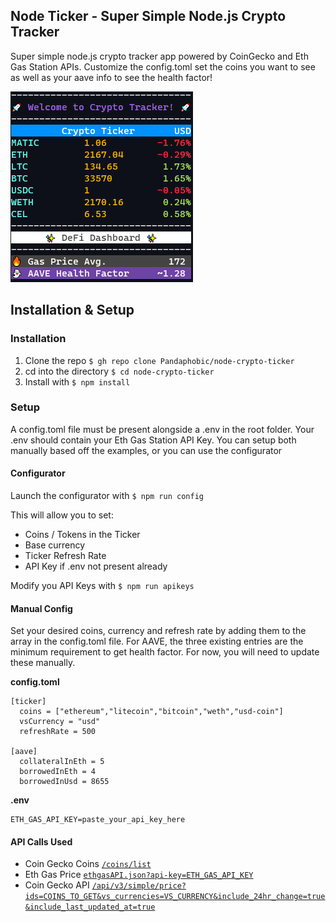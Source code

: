 ## Node Ticker - Super Simple Node.js Crypto Tracker

<p>Super simple node.js crypto tracker app powered by CoinGecko and Eth Gas Station APIs. Customize the config.toml set the coins you want to see as well as your aave info to see the health factor!</p>

<img src="https://github.com/Pandaphobic/node-crypto-ticker/blob/main/screenshots/example_screenshot.png" 
  alt="Example View">

## Installation & Setup

### Installation

1. Clone the repo `$ gh repo clone Pandaphobic/node-crypto-ticker`
2. cd into the directory `$ cd node-crypto-ticker`
3. Install with `$ npm install`

### Setup

A config.toml file must be present alongside a .env in the root folder. Your .env should contain your Eth Gas Station API Key. You can setup both manually based off the examples, or you can use the configurator

#### Configurator

Launch the configurator with `$ npm run config`

This will allow you to set:

- Coins / Tokens in the Ticker
- Base currency
- Ticker Refresh Rate
- API Key if .env not present already

Modify you API Keys with `$ npm run apikeys`

#### Manual Config

Set your desired coins, currency and refresh rate by adding them to the array in the config.toml file. For AAVE, the three existing entries are the minimum requirement to get health factor. For now, you will need to update these manually.

**config.toml**

```
[ticker]
  coins = ["ethereum","litecoin","bitcoin","weth","usd-coin"]
  vsCurrency = "usd"
  refreshRate = 500

[aave]
  collateralInEth = 5
  borrowedInEth = 4
  borrowedInUsd = 8655
```

**.env**

```
ETH_GAS_API_KEY=paste_your_api_key_here
```

#### API Calls Used

- Coin Gecko Coins [`/coins/list`](https://api.coingecko.com/api/v3/coins/list)
- Eth Gas Price [`ethgasAPI.json?api-key=ETH_GAS_API_KEY`](https://ethgasstation.info/api/ethgasAPI.json?api-key=process.env.ETH_GAS_API_KEY)
- Coin Gecko API [`/api/v3/simple/price?ids=COINS_TO_GET&vs_currencies=VS_CURRENCY&include_24hr_change=true&include_last_updated_at=true`](https://api.coingecko.com/api/v3/simple/price?ids=COINS_TO_GET&vs_currencies=VS_CURRENCY&include_24hr_change=true&include_last_updated_at=true)
